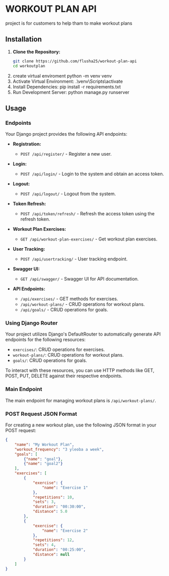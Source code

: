# WORKOUT PLAN API

project is for customers to help tham to make workout plans 

## Installation

1. **Clone the Repository:**
   ```bash
   git clone https://github.com/flusha25/workout-plan-api
   cd workoutplan
2. create virtual enviroment
  python -m venv venv
3. Activate Virtual Environment:
   .\venv\Scripts\activate
4. Install Dependencies:
   pip install -r requirements.txt
5. Run Development Server:
   python manage.py runserver

## Usage

### Endpoints

Your Django project provides the following API endpoints:

- **Registration:**  
  - `POST /api/register/` - Register a new user.

- **Login:**  
  - `POST /api/login/` - Login to the system and obtain an access token.
  
- **Logout:**  
  - `POST /api/logout/` - Logout from the system.

- **Token Refresh:**  
  - `POST /api/token/refresh/` - Refresh the access token using the refresh token.

- **Workout Plan Exercises:**  
  - `GET /api/workout-plan-exercises/` - Get workout plan exercises.

- **User Tracking:**  
  - `POST /api/usertracking/` - User tracking endpoint.

- **Swagger UI:**  
  - `GET /api/swagger/` - Swagger UI for API documentation.

- **API Endpoints:**  
  - `/api/exercises/` - GET methods  for exercises.
  - `/api/workout-plans/` - CRUD operations for workout plans.
  - `/api/goals/` - CRUD operations for goals.

### Using Django Router

Your project utilizes Django's DefaultRouter to automatically generate API endpoints for the following resources:

- `exercises/`: CRUD operations for exercises.
- `workout-plans/`: CRUD operations for workout plans.
- `goals/`: CRUD operations for goals.

To interact with these resources, you can use HTTP methods like GET, POST, PUT, DELETE against their respective endpoints.

### Main Endpoint

The main endpoint for managing workout plans is `/api/workout-plans/`.

### POST Request JSON Format

For creating a new workout plan, use the following JSON format in your POST request:

```json
{
    "name": "My Workout Plan",
    "workout_frequency": "3 yleoba a week",
    "goals": [
        {"name": "goal"},  
        {"name": "goal2"}
    ],
    "exercises": [
        {
            "exercise": {
                "name": "Exercise 1"
            },
            "repetitions": 10,
            "sets": 3,
            "duration": "00:30:00",
            "distance": 5.0
        },
        {
            "exercise": {
                "name": "Exercise 2"
            },
            "repetitions": 12,
            "sets": 4,
            "duration": "00:25:00",
            "distance": null
        }
    ]
}

  
